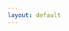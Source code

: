 ```yaml
---
layout: default
---
```


<div :class = "shadow.state" id = "app">
    <state-view :shadow = "shadow" :ready = "ready"></state-view>
    <google-login></google-login>
    <time-d-three :movements = "movements" :strategies = "strategies" :ready = "ready"></time-d-three>
    <alarm-controls :shadow = "shadow" :presence = "presence" :ready = "ready"></alarm-controls>
    <version-stamp :cacheVersion = "cacheVersion"></version-stamp>
</div>
<script src="js/main.js"></script>

